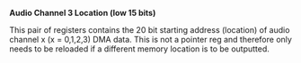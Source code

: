 **Audio Channel 3 Location (low 15 bits)**

This pair of registers contains the 20 bit starting address (location) of audio channel x (x = 0,1,2,3) DMA data. This is not a pointer reg and therefore only needs to be reloaded if a different memory location is to be outputted.

